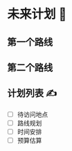 # 未来计划 📅

## 第一个路线

<ClientOnly>
  <PresetRouteMap 
    map-id="route-1"
    :routes="[
      { type: 'start', name: '杭州市, 浙江省, 中国' },
      { type: 'waypoint', name: '北京市, 中国' },
      { type: 'end', name: 'Yerevan, 亚美尼亚' }
    ]" 
  />
</ClientOnly>

## 第二个路线

<ClientOnly>
  <PresetRouteMap 
    map-id="route-2"
    :routes="[
      { type: 'start', name: '上海市, 中国' },
      { type: 'waypoint', name: '首尔, 韩国' },
      { type: 'end', name: '东京, 日本' }
    ]" 
  />
</ClientOnly>

## 计划列表 ✍️

- [ ] 待访问地点
- [ ] 路线规划
- [ ] 时间安排
- [ ] 预算估算
